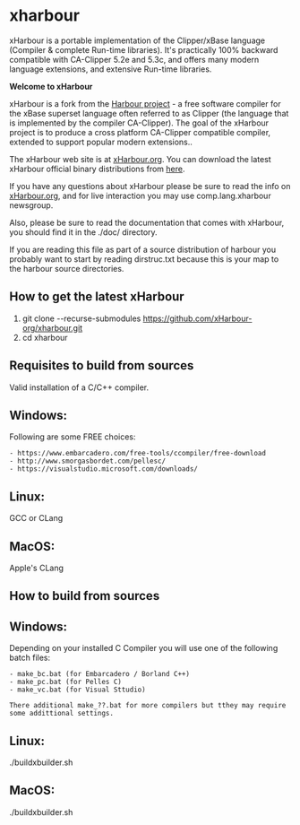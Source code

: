 # xharbour
xHarbour is a portable implementation of the Clipper/xBase language 
(Compiler &amp; complete Run-time libraries). It's practically 100% backward 
compatible with CA-Clipper 5.2e and 5.3c, and offers many modern language extensions,
and extensive Run-time libraries.

<b>Welcome to xHarbour</b>

xHarbour is a fork from the [Harbour project](https://harbour.github.io/) -
a free software compiler for the xBase superset language often
referred to as Clipper (the language that is implemented by the compiler
CA-Clipper). The goal of the xHarbour project is to produce a cross platform
CA-Clipper compatible compiler, extended to support popular modern extensions..

The xHarbour web site is at [xHarbour.org](http://www.xharbour.org). You can download
the latest xHarbour official binary distributions from
[here](http://xharbour.org/index.asp?page=download/binaries).

If you have any questions about xHarbour please be sure to read the info on
[xHarbour.org](http://www.xharbour.org), and for live interaction you may use 
comp.lang.xharbour newsgroup.

Also, please be sure to read the
documentation that comes with xHarbour, you should find it in the ./doc/
directory. 

If you are reading this file as part of a source distribution of harbour you
probably want to start by reading dirstruc.txt because this is your map to
the harbour source directories.

How to get the latest xHarbour
------------------------------
1. git clone --recurse-submodules https://github.com/xHarbour-org/xharbour.git
2. cd xharbour
   
Requisites to build from sources
--------------------------------
Valid installation of a C/C++ compiler.

  Windows:
  --------
  Following are some FREE choices:
  
    - https://www.embarcadero.com/free-tools/ccompiler/free-download
    - http://www.smorgasbordet.com/pellesc/
    - https://visualstudio.microsoft.com/downloads/
    
  Linux:
  ------
  GCC or CLang

  MacOS:
  ------
  Apple's CLang
  
How to build from sources
-------------------------

  Windows:
  --------
  Depending on your installed C Compiler you will use one of the following batch
  files:
  
    - make_bc.bat (for Embarcadero / Borland C++)
    - make_pc.bat (for Pelles C)
    - make_vc.bat (for Visual Sttudio)

    There additional make_??.bat for more compilers but tthey may require some addittional settings.

  Linux:
  ------
  ./buildxbuilder.sh

  MacOS:
  ------
  ./buildxbuilder.sh
  
